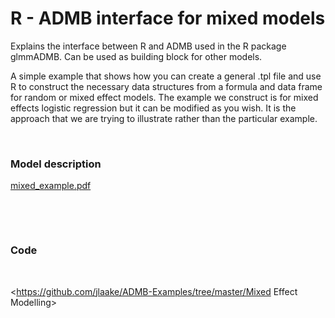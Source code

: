 #  R - ADMB interface for mixed models

Explains the interface between R and ADMB used in the R package glmmADMB. Can be used as building block for other models.

A simple example that shows how you can create a general .tpl file and use R to construct the necessary data structures from a formula and data frame for random or mixed effect models. The example we construct is for mixed effects logistic regression but it can be modified as you wish. It is the approach that we are trying to illustrate rather than the particular example. 

 

### Model description

[mixed_example.pdf][1]

 

 

### Code

 

<https://github.com/jlaake/ADMB-Examples/tree/master/Mixed Effect Modelling>

 

 

 

[1]: a-general-r-admb-interface-for-mixed-models/mixed_example.pdf "mixed_example.pdf"
